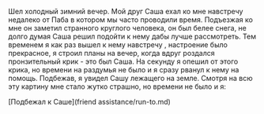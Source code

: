 Шел холодный зимний вечер. Мой друг Саша ехал ко мне навстречу недалеко от Паба в котором мы часто проводили время. Подъезжая ко мне он заметил странного круглого человекa, он был белее снега, не долго думая Саша решил подойти к нему дабы лучше рассмотреть. Тем временем я как раз вышел к нему навстречу , настроение было прекрасное, я строил планы на вечер, когда вдруг роздался пронзительный крик - это был Саша. На секунду я опешил от этого крика, но времени на раздумья не было и я сразу рванул к нему на помощь. Подбежав, я увидел Сашу лежащего на земле. Смотря на всю эту картину мне стало жутко страшно, но времени не было и я:

[Подбежал к Саше](friend assistance/run-to.md)



